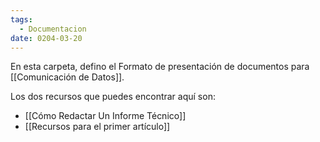 ```yaml
---
tags:
  - Documentacion
date: 0204-03-20
---
```

En esta carpeta, defino el Formato de presentación de documentos para [[Comunicación de Datos]].

Los dos recursos que puedes encontrar aquí son:
- [[Cómo Redactar Un Informe Técnico]]
- [[Recursos para el primer artículo]]